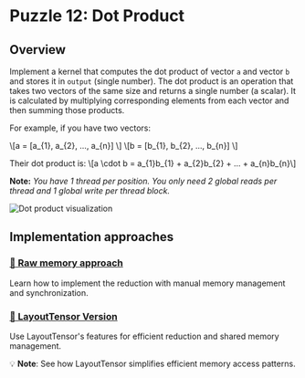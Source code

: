 # Puzzle 12: Dot Product

## Overview

Implement a kernel that computes the dot product of vector `a` and vector `b` and stores it in `output` (single number).  The dot product is an operation that takes two vectors of the same size and returns a single number (a scalar). It is calculated by multiplying corresponding elements from each vector and then summing those products.

For example, if you have two vectors:

\\[a = [a_{1}, a_{2}, ..., a_{n}] \\]
\\[b = [b_{1}, b_{2}, ..., b_{n}] \\]

​Their dot product is:
\\[a \\cdot b = a_{1}b_{1} +  a_{2}b_{2} + ... + a_{n}b_{n}\\]

**Note:** _You have 1 thread per position. You only need 2 global reads per thread and 1 global write per thread block._

![Dot product visualization](./media/videos/720p30/puzzle_12_viz.gif)

## Implementation approaches

### [🔰 Raw memory approach](./raw.md)
Learn how to implement the reduction with manual memory management and synchronization.

### [📐 LayoutTensor Version](./layout_tensor.md)
Use LayoutTensor's features for efficient reduction and shared memory management.

💡 **Note**: See how LayoutTensor simplifies efficient memory access patterns.

